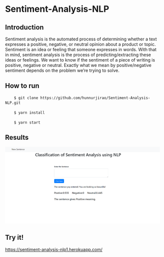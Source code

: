 # Sentiment-Analysis-NLP

## Introduction
Sentiment analysis is the automated process of determining whether a text expresses a positive, negative, or neutral opinion about a product or topic. Sentiment is an idea or feeling that someone expresses in words. With that in mind, sentiment analysis is the process of predicting/extracting these ideas or feelings. We want to know if the sentiment of a piece of writing is positive, negative or neutral. Exactly what we mean by positive/negative sentiment depends on the problem we’re trying to solve.

## How to run
````
    $ git clone https://github.com/hunnurjirao/Sentiment-Analysis-NLP.git
    
    $ yarn install
    
    $ yarn start
````
## Results
![](Images/sent-1.png)
## Try it!
https://sentiment-analysis-nlp1.herokuapp.com/

